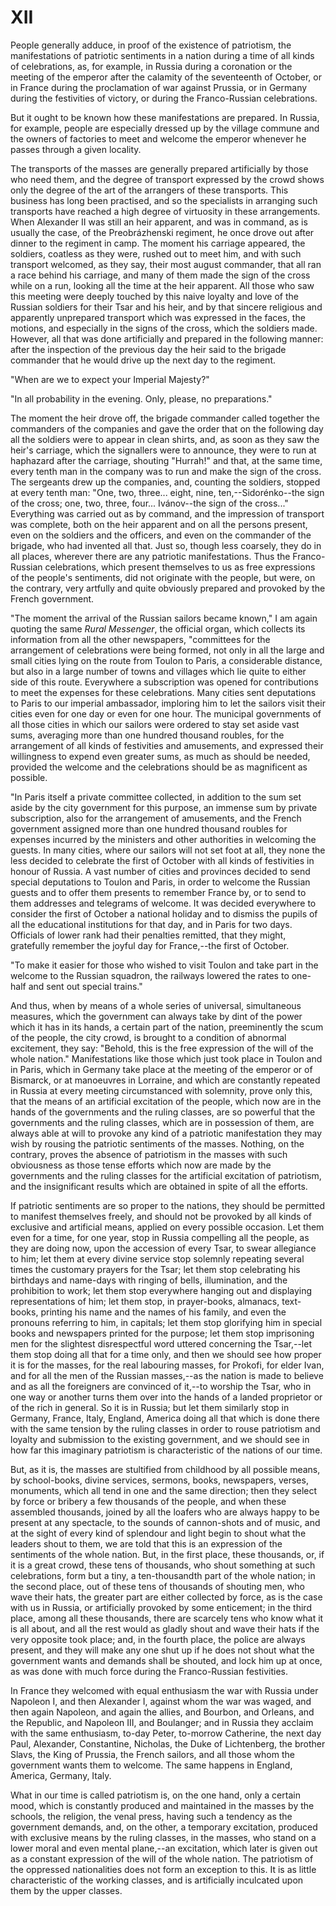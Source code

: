 # XII

People generally adduce, in proof of the existence of patriotism, the manifestations of patriotic sentiments in a nation during a time of all kinds of celebrations, as, for example, in Russia during a coronation or the meeting of the emperor after the calamity of the seventeenth of October, or in France during the proclamation of war against Prussia, or in Germany during the festivities of victory, or during the Franco-Russian celebrations.

But it ought to be known how these manifestations are prepared. In Russia, for example, people are especially dressed up by the village commune and the owners of factories to meet and welcome the emperor whenever he passes through a given locality.

The transports of the masses are generally prepared artificially by those who need them, and the degree of transport expressed by the crowd shows only the degree of the art of the arrangers of these transports. This business has long been practised, and so the specialists in arranging such transports have reached a high degree of virtuosity in these arrangements. When Alexander II was still an heir apparent, and was in command, as is usually the case, of the Preobrázhenski regiment, he once drove out after dinner to the regiment in camp. The moment his carriage appeared, the soldiers, coatless as they were, rushed out to meet him, and with such transport welcomed, as they say, their most august commander, that all ran a race behind his carriage, and many of them made the sign of the cross while on a run, looking all the time at the heir apparent. All those who saw this meeting were deeply touched by this naive loyalty and love of the Russian soldiers for their Tsar and his heir, and by that sincere religious and apparently unprepared transport which was expressed in the faces, the motions, and especially in the signs of the cross, which the soldiers made. However, all that was done artificially and prepared in the following manner: after the inspection of the previous day the heir said to the brigade commander that he would drive up the next day to the regiment.

"When are we to expect your Imperial Majesty?"

"In all probability in the evening. Only, please, no preparations."

The moment the heir drove off, the brigade commander called together the commanders of the companies and gave the order that on the following day all the soldiers were to appear in clean shirts, and, as soon as they saw the heir's carriage, which the signallers were to announce, they were to run at haphazard after the carriage, shouting "Hurrah!" and that, at the same time, every tenth man in the company was to run and make the sign of the cross. The sergeants drew up the companies, and, counting the soldiers, stopped at every tenth man: "One, two, three... eight, nine, ten,--Sidorénko--the sign of the cross; one, two, three, four... Ivánov--the sign of the cross..." Everything was carried out as by command, and the impression of transport was complete, both on the heir apparent and on all the persons present, even on the soldiers and the officers, and even on the commander of the brigade, who had invented all that. Just so, though less coarsely, they do in all places, wherever there are any patriotic manifestations. Thus the Franco-Russian celebrations, which present themselves to us as free expressions of the people's sentiments, did not originate with the people, but were, on the contrary, very artfully and quite obviously prepared and provoked by the French government.

"The moment the arrival of the Russian sailors became known," I am again quoting the same *Rural Messenger*, the official organ, which collects its information from all the other newspapers, "committees for the arrangement of celebrations were being formed, not only in all the large and small cities lying on the route from Toulon to Paris, a considerable distance, but also in a large number of towns and villages which lie quite to either side of this route. Everywhere a subscription was opened for contributions to meet the expenses for these celebrations. Many cities sent deputations to Paris to our imperial ambassador, imploring him to let the sailors visit their cities even for one day or even for one hour. The municipal governments of all those cities in which our sailors were ordered to stay set aside vast sums, averaging more than one hundred thousand roubles, for the arrangement of all kinds of festivities and amusements, and expressed their willingness to expend even greater sums, as much as should be needed, provided the welcome and the celebrations should be as magnificent as possible.

"In Paris itself a private committee collected, in addition to the sum set aside by the city government for this purpose, an immense sum by private subscription, also for the arrangement of amusements, and the French government assigned more than one hundred thousand roubles for expenses incurred by the ministers and other authorities in welcoming the guests. In many cities, where our sailors will not set foot at all, they none the less decided to celebrate the first of October with all kinds of festivities in honour of Russia. A vast number of cities and provinces decided to send special deputations to Toulon and Paris, in order to welcome the Russian guests and to offer them presents to remember France by, or to send to them addresses and telegrams of welcome. It was decided everywhere to consider the first of October a national holiday and to dismiss the pupils of all the educational institutions for that day, and in Paris for two days. Officials of lower rank had their penalties remitted, that they might, gratefully remember the joyful day for France,--the first of October.

"To make it easier for those who wished to visit Toulon and take part in the welcome to the Russian squadron, the railways lowered the rates to one-half and sent out special trains."

And thus, when by means of a whole series of universal, simultaneous measures, which the government can always take by dint of the power which it has in its hands, a certain part of the nation, preeminently the scum of the people, the city crowd, is brought to a condition of abnormal excitement, they say: "Behold, this is the free expression of the will of the whole nation." Manifestations like those which just took place in Toulon and in Paris, which in Germany take place at the meeting of the emperor or of Bismarck, or at manoeuvres in Lorraine, and which are constantly repeated in Russia at every meeting circumstanced with solemnity, prove only this, that the means of an artificial excitation of the people, which now are in the hands of the governments and the ruling classes, are so powerful that the governments and the ruling classes, which are in possession of them, are always able at will to provoke any kind of a patriotic manifestation they may wish by rousing the patriotic sentiments of the masses. Nothing, on the contrary, proves the absence of patriotism in the masses with such obviousness as those tense efforts which now are made by the governments and the ruling classes for the artificial excitation of patriotism, and the insignificant results which are obtained in spite of all the efforts.

If patriotic sentiments are so proper to the nations, they should be permitted to manifest themselves freely, and should not be provoked by all kinds of exclusive and artificial means, applied on every possible occasion. Let them even for a time, for one year, stop in Russia compelling all the people, as they are doing now, upon the accession of every Tsar, to swear allegiance to him; let them at every divine service stop solemnly repeating several times the customary prayers for the Tsar; let them stop celebrating his birthdays and name-days with ringing of bells, illumination, and the prohibition to work; let them stop everywhere hanging out and displaying representations of him; let them stop, in prayer-books, almanacs, text-books, printing his name and the names of his family, and even the pronouns referring to him, in capitals; let them stop glorifying him in special books and newspapers printed for the purpose; let them stop imprisoning men for the slightest disrespectful word uttered concerning the Tsar,--let them stop doing all that for a time only, and then we should see how proper it is for the masses, for the real labouring masses, for Prokofi, for elder Ivan, and for all the men of the Russian masses,--as the nation is made to believe and as all the foreigners are convinced of it,--to worship the Tsar, who in one way or another turns them over into the hands of a landed proprietor or of the rich in general. So it is in Russia; but let them similarly stop in Germany, France, Italy, England, America doing all that which is done there with the same tension by the ruling classes in order to rouse patriotism and loyalty and submission to the existing government, and we should see in how far this imaginary patriotism is characteristic of the nations of our time.

But, as it is, the masses are stultified from childhood by all possible means, by school-books, divine services, sermons, books, newspapers, verses, monuments, which all tend in one and the same direction; then they select by force or bribery a few thousands of the people, and when these assembled thousands, joined by all the loafers who are always happy to be present at any spectacle, to the sounds of cannon-shots and of music, and at the sight of every kind of splendour and light begin to shout what the leaders shout to them, we are told that this is an expression of the sentiments of the whole nation. But, in the first place, these thousands, or, if it is a great crowd, these tens of thousands, who shout something at such celebrations, form but a tiny, a ten-thousandth part of the whole nation; in the second place, out of these tens of thousands of shouting men, who wave their hats, the greater part are either collected by force, as is the case with us in Russia, or artificially provoked by some enticement; in the third place, among all these thousands, there are scarcely tens who know what it is all about, and all the rest would as gladly shout and wave their hats if the very opposite took place; and, in the fourth place, the police are always present, and they will make any one shut up if he does not shout what the government wants and demands shall be shouted, and lock him up at once, as was done with much force during the Franco-Russian festivities.

In France they welcomed with equal enthusiasm the war with Russia under Napoleon I, and then Alexander I, against whom the war was waged, and then again Napoleon, and again the allies, and Bourbon, and Orleans, and the Republic, and Napoleon III, and Boulanger; and in Russia they acclaim with the same enthusiasm, to-day Peter, to-morrow Catherine, the next day Paul, Alexander, Constantine, Nicholas, the Duke of Lichtenberg, the brother Slavs, the King of Prussia, the French sailors, and all those whom the government wants them to welcome. The same happens in England, America, Germany, Italy.

What in our time is called patriotism is, on the one hand, only a certain mood, which is constantly produced and maintained in the masses by the schools, the religion, the venal press, having such a tendency as the government demands, and, on the other, a temporary excitation, produced with exclusive means by the ruling classes, in the masses, who stand on a lower moral and even mental plane,--an excitation, which later is given out as a constant expression of the will of the whole nation. The patriotism of the oppressed nationalities does not form an exception to this. It is as little characteristic of the working classes, and is artificially inculcated upon them by the upper classes.
